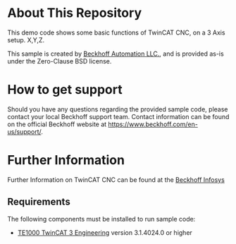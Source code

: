 # About This Repository

This demo code shows some basic functions of TwinCAT CNC, on a 3 Axis setup. X,Y,Z.

This sample is created by [Beckhoff Automation LLC.](https://www.beckhoff.com/en-us/), and is provided as-is under the Zero-Clause BSD license.

# How to get support

Should you have any questions regarding the provided sample code, please contact your local Beckhoff support team. Contact information can be found on the official Beckhoff website at https://www.beckhoff.com/en-us/support/.

# Further Information

 
Further Information on TwinCAT CNC can be found at the [Beckhoff Infosys](https://infosys.beckhoff.com/content/1033/tcinfosys3/45036003940575115.html?id=6835668810143035967)

## Requirements

The following components must be installed to run sample code:

- [TE1000 TwinCAT 3 Engineering](https://www.beckhoff.com/en-en/products/automation/twincat/te1xxx-twincat-3-engineering/te1000.html) version 3.1.4024.0 or higher

